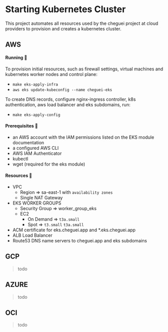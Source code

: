 # Starting Kubernetes Cluster

This project automates all resources used by the cheguei project at cloud providers to provision and creates a kubernetes cluster.

## AWS

#### Running :scroll:

To provision initial resources, such as firewall settings, virtual machines and kubernetes worker nodes and control plane:
-   `make eks-apply-infra`
-   `aws eks update-kubeconfig --name cheguei-eks`

To create DNS records, configure nginx-ingress controller, k8s authentication, aws load balancer and eks subdomains, run:
-   `make eks-apply-config`

#### Prerequisites :scroll:

- an AWS account with the IAM permissions listed on the EKS module documentation
- a configured AWS CLI
- AWS IAM Authenticator
- kubectl
- wget (required for the eks module)

#### Resources :money_with_wings:

-   VPC
    -   Region => sa-east-1 with `availability zones`
    -   Single NAT Gateway
-   EKS WORKER GROUPS
    -   Security Group => worker_group_eks
    -   EC2
        -   On Demand => `t3a.small`
        -   Spot => `t3.small` `t3a.small`
-   ACM certificate for eks.cheguei.app and *.eks.cheguei.app
-   ALB Load Balancer
-   Route53 DNS name servers to cheguei.app and eks subdomains

## GCP

>todo
## AZURE

>todo
## OCI

>todo